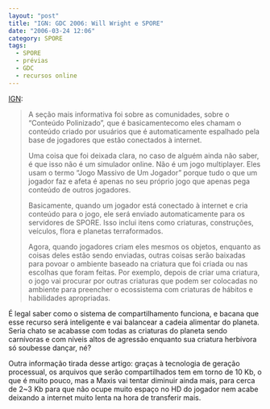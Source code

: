 ```yaml
---
layout: "post"
title: "IGN: GDC 2006: Will Wright e SPORE"
date: "2006-03-24 12:06"
category: SPORE
tags:
  - SPORE
  - prévias
  - GDC
  - recursos online
---
```


[IGN](http://pc.ign.com/articles/698/698259p2.html):

> A seção mais informativa foi sobre as comunidades, sobre o “Conteúdo Polinizado”, que é basicamentecomo eles chamam o conteúdo criado por usuários que é automaticamente espalhado pela base de jogadores que estão conectados à internet.
>
> Uma coisa que foi deixada clara, no caso de alguém ainda não saber, é que isso não é um simulador online. Não é um jogo multiplayer. Eles usam o termo “Jogo Massivo de Um Jogador” porque tudo o que um jogador faz e afeta é apenas no seu próprio jogo que apenas pega conteúdo de outros jogadores.
>
> Basicamente, quando um jogador está conectado à internet e cria conteúdo para o jogo, ele será enviado automaticamente para os servidores de SPORE. Isso inclui itens como criaturas, construções, veículos, flora e planetas terraformados.
>
> Agora, quando jogadores criam eles mesmos os objetos, enquanto as coisas deles estão sendo enviadas, outras coisas serão baixadas para povoar o ambiente baseado na criatura que foi criada ou nas escolhas que foram feitas. Por exemplo, depois de criar uma criatura, o jogo vai procurar por outras criaturas que podem ser colocadas no ambiente para preencher o ecossistema com criaturas de hábitos e habilidades apropriadas.


É legal saber como o sistema de compartilhamento funciona, e bacana que esse recurso será inteligente e vai balancear a cadeia alimentar do planeta. Seria chato se acabasse com todas as criaturas do planeta sendo carnívoras e com níveis altos de agressão enquanto sua criatura herbívora só soubesse dançar, né?

Outra informação tirada desse artigo: graças à tecnologia de geração processual, os arquivos que serão compartilhados tem em torno de 10 Kb, o que é muito pouco, mas a Maxis vai tentar diminuir ainda mais, para cerca de 2~3 Kb para que não ocupe muito espaço no HD do jogador nem acabe deixando a internet muito lenta na hora de transferir mais.
